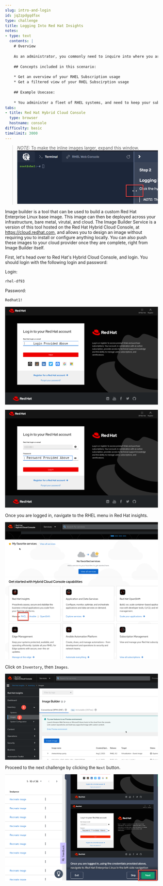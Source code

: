 ```yaml
---
slug: intro-and-login
id: jq2zpdgqdfax
type: challenge
title: Logging Into Red Hat Insights
notes:
- type: text
  contents: |
    # Overview

    As an administrator, you commonly need to inquire into where you are using Red Hat Enterprise Linux (RHEL), and if you need to purchase more of it. The Subscriptions Service (aka Swatch) provides a means to look into this usage and make business decisions based upon it.

    ## Concepts included in this scenario:

    * Get an overview of your RHEL Subscription usage
    * Get a filtered view of your RHEL Subscirption usage

    ## Example Usecase:

    * You administer a fleet of RHEL systems, and need to keep your subscriptions within compliance.
tabs:
- title: Red Hat Hybrid Cloud Console
  type: browser
  hostname: console
difficulty: basic
timelimit: 3000
---
```

>_NOTE:_ To make the inline images larger, expand this window.
![Menu Slider](../assets/slider.png)

Image builder is a tool that can be used to build a custom Red Hat Enterprise Linux base image.
This image can then be deployed across your infrastructure, bare metal, virutal, and cloud.  The Image Builder Service is a version of this tool hosted on the Red Hat Hybrid Cloud Console, at https://cloud.redhat.com, and allows you to design an image without requiring you to install or configure anything locally.  You can also push these images to your cloud provider once they are complete, right from Image Builder itself.

First, let's head over to Red Hat's Hybrid Cloud Console, and login.  You should login with the following login and password:

Login:

```bash
rhel-df93
```

Password:

```bash
Redhat1!
```
![Red Hat Login screen](../assets/cloud-console-login.png)

![Red Hat Password screen](../assets/cloud-console-login-pass.png)

Once you are logged in, navigate to the RHEL menu in Red Hat insights.

![rhel menu](../assets/rhinsightsRHEL.png)

Click on `Inventory`, then `Images`.

![inventory images](../assets/inventoryimages.png)

Proceed to the next challenge by clicking the `Next` button.

![next button](../assets/nextbutton.png)
